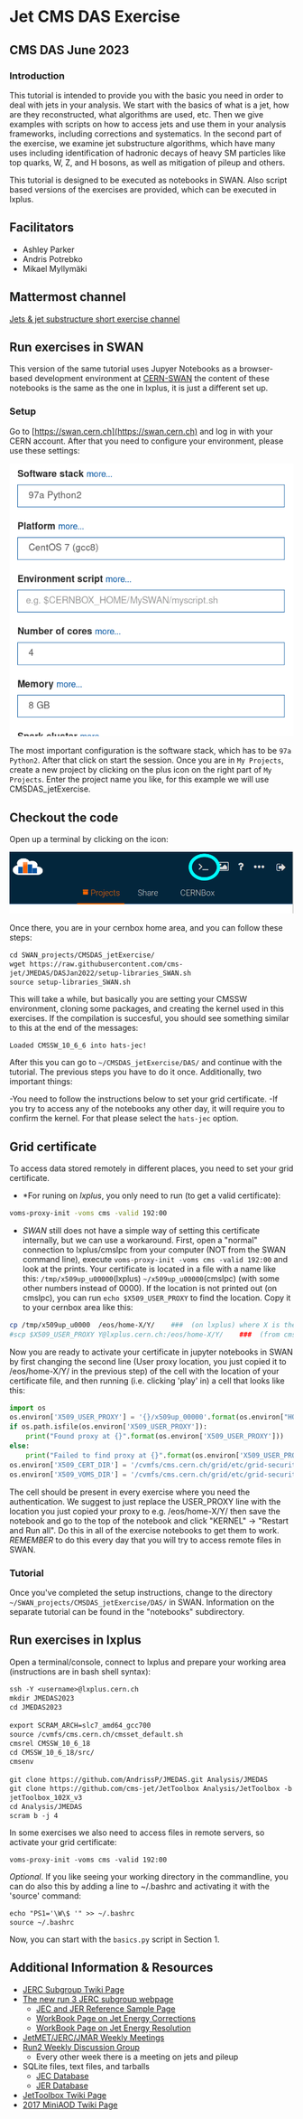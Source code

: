 # Jet CMS DAS Exercise

## CMS DAS June  2023
  
### Introduction
This tutorial is intended to provide you with the basic you need in order to deal with jets in your analysis. We start with the basics of what is a jet, how are they reconstructed, what algorithms are used, etc. Then we give examples with scripts on how to access jets and use them in your analysis frameworks, including corrections and systematics. In the second part of the exercise, we examine jet substructure algorithms, which have many uses including identification of hadronic decays of heavy SM particles like top quarks, W, Z, and H bosons, as well as mitigation of pileup and others.

This tutorial is designed to be executed as notebooks in SWAN. Also script based versions of the
exercises are provided, which can be executed in lxplus.


## Facilitators
- Ashley Parker
- Andris Potrebko
- Mikael Myllymäki

## Mattermost channel
[Jets & jet substructure short exercise channel](https://mattermost.web.cern.ch/cmsdascern2023/channels/jets--jet-substructure-short-exercise)

## Run exercises in SWAN
This version of the same tutorial uses Jupyer Notebooks as a browser-based development environment at [CERN-SWAN](https://swan.cern.ch/) the content of these notebooks is the same as the one in lxplus, it is just a different set up.

### Setup
Go to [https://swan.cern.ch](https://swan.cern.ch) and log in with your CERN account. After that you need to configure your environment, please use these settings:

![add image](images/SWAN_configenv.png)

The most important configuration is the software stack, which has to be ```97a Python2```. After that click on start the session.
Once you are in ```My Projects```, create a new project by clicking on the plus icon on the right part of ```My Projects```. Enter the project name you like, for this example we will use CMSDAS_jetExercise.

## Checkout the code
Open up a terminal by clicking on the icon:

![add image](images/SWAN_terminal.png)

Once there, you are in your cernbox home area, and you can follow these steps:

```
cd SWAN_projects/CMSDAS_jetExercise/
wget https://raw.githubusercontent.com/cms-jet/JMEDAS/DASJan2022/setup-libraries_SWAN.sh
source setup-libraries_SWAN.sh 
```
This will take a while, but basically you are setting your CMSSW environment, cloning some packages, and creating the kernel used in this exercises. If the compilation is succesful, you should see something similar to this at the end of the messages:

```
Loaded CMSSW_10_6_6 into hats-jec!
```

After this you can go to ```~/CMSDAS_jetExercise/DAS/``` and continue with the tutorial. 
The previous steps you have to do it once. Additionally, two important things:

-You need to follow the instructions below to set your grid certificate.
-If you try to access any of the notebooks any other day, it will require you to confirm the kernel. For that please select the ```hats-jec``` option.

## Grid certificate

To access data stored remotely in different places, you need to set your grid certificate. 

 * *For runing on *lxplus*, you only need to run (to get a valid certificate):
```bash
voms-proxy-init -voms cms -valid 192:00
```
 * *SWAN* still does not have a simple way of setting this certificate internally, but we can use a workaround. First, open a "normal" connection to lxplus/cmslpc from your computer (NOT from the SWAN command line), execute `voms-proxy-init -voms cms -valid 192:00` and look at the prints. Your certificate is located in a file with a name like this: `/tmp/x509up_u00000`(lxplus) `~/x509up_u00000`(cmslpc) (with some other numbers instead of 0000). If the location is not printed out (on cmslpc), you can run `echo $X509_USER_PROXY` to find the location. Copy it to your cernbox area like this:
```bash
cp /tmp/x509up_u0000  /eos/home-X/Y/    ###  (on lxplus) where X is the first letter of your cern user id, and Y is your cern user id. `~/x509up_u0000` has to be replaced to the location of the created proxy.
#scp $X509_USER_PROXY Y@lxplus.cern.ch:/eos/home-X/Y/    ###  (from cmslpc) where X is the first letter of your cern user id, and Y is your cern user id.  `~/x509up_u0000` has to be replaced to the location of the created proxy.
```
Now you are ready to activate your certificate in jupyter notebooks in SWAN by first changing the second line (User proxy location, you just copied it to  /eos/home-X/Y/  in the previous step) of the cell with the location of your certificate file, and then running (i.e. clicking 'play' in) a cell that looks like this:
```python
import os
os.environ['X509_USER_PROXY'] = '{}/x509up_00000'.format(os.environ["HOME"])   ### remember to change this line with what you did above
if os.path.isfile(os.environ['X509_USER_PROXY']):
    print("Found proxy at {}".format(os.environ['X509_USER_PROXY']))
else:
    print("Failed to find proxy at {}".format(os.environ['X509_USER_PROXY']))
os.environ['X509_CERT_DIR'] = '/cvmfs/cms.cern.ch/grid/etc/grid-security/certificates'
os.environ['X509_VOMS_DIR'] = '/cvmfs/cms.cern.ch/grid/etc/grid-security/vomsdir'
```
The cell should be present in every exercise where you need the authentication. We suggest to just replace the USER_PROXY line with the location you just copied your proxy to e.g. /eos/home-X/Y/ then save the notebook and go to the top of the notebook and click "KERNEL" -> "Restart and Run all". Do this in all of the exercise notebooks to get them to work.
_REMEMBER_ to do this every day that you will try to access remote files in SWAN.


### Tutorial
Once you've completed the setup instructions, change to the directory ```~/SWAN_projects/CMSDAS_jetExercise/DAS/``` in SWAN. Information on the separate tutorial can be found in the "notebooks" subdirectory.


## Run exercises in lxplus

Open a terminal/console, connect to lxplus and prepare your working area (instructions are in bash shell syntax):

```
ssh -Y <username>@lxplus.cern.ch
mkdir JMEDAS2023
cd JMEDAS2023

export SCRAM_ARCH=slc7_amd64_gcc700
source /cvmfs/cms.cern.ch/cmsset_default.sh
cmsrel CMSSW_10_6_18
cd CMSSW_10_6_18/src/
cmsenv

git clone https://github.com/AndrissP/JMEDAS.git Analysis/JMEDAS
git clone https://github.com/cms-jet/JetToolbox Analysis/JetToolbox -b jetToolbox_102X_v3
cd Analysis/JMEDAS
scram b -j 4
```

In some exercises we also need to access files in remote servers, so activate your grid certificate:
```
voms-proxy-init -voms cms -valid 192:00
```

_Optional_. If you like seeing your working directory in the commandline, you can do also this by adding a line to ~/.bashrc and activating it with the 'source' command:

```
echo "PS1='\W\$ '" >> ~/.bashrc
source ~/.bashrc
```

Now, you can start with the `basics.py` script in Section 1.

## Additional Information & Resources

  - [JERC Subgroup Twiki Page](https://twiki.cern.ch/twiki/bin/view/CMS/JetEnergyScale)
  - [The new run 3 JERC subgroup webpage](https://cms-jerc.web.cern.ch/)
    - [JEC and JER Reference Sample Page](https://twiki.cern.ch/twiki/bin/view/CMS/JERCReference)
    - [WorkBook Page on Jet Energy Corrections](https://twiki.cern.ch/twiki/bin/view/CMSPublic/WorkBookJetEnergyCorrections?redirectedfrom=CMS.WorkBookJetEnergyCorrections)
    - [WorkBook Page on Jet Energy Resolution](https://twiki.cern.ch/twiki/bin/view/CMSPublic/WorkBookJetEnergyResolution)
  - [JetMET/JERC/JMAR Weekly Meetings](https://indico.cern.ch/categoryDisplay.py?categId=1308)
  - [Run2 Weekly Discussion Group](https://indico.cern.ch/category/7082/)
    - Every other week there is a meeting on jets and pileup
  - SQLite files, text files, and tarballs
    - [JEC Database](https://github.com/cms-jet/JECDatabase)
    - [JER Database](https://github.com/cms-jet/JRDatabase)
  - [JetToolbox Twiki Page](https://twiki.cern.ch/twiki/bin/view/CMS/JetToolbox)
  - [2017 MiniAOD Twiki Page](https://twiki.cern.ch/twiki/bin/view/CMSPublic/WorkBookMiniAOD2017)
